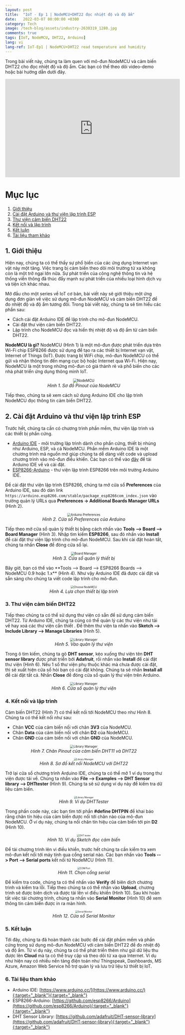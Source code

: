 ```yaml
---
layout: post
title:  "IoT - Ep 1 | NodeMCU+DHT22 đọc nhiệt độ và độ ẩm"
date:   2022-03-07 00:00:00 +0300
category: Tech
image: /tech-blog/assets/industry-2630319_1280.jpg
comments: true
tags: [IoT, NodeMCU, DHT22, Arduino]
lang: vi
lang-ref: IoT-Ep1 | NodeMCU+DHT22 read temperature and humidity
---
```

Trong bài viết này, chúng ta làm quen với mô-đun NodeMCU và cảm biến DHT22 cho đọc nhiệt độ và độ ẩm. Các bạn có thể theo dõi video-demo hoặc bài hướng dẫn dưới đây.

<p align="center">
<iframe width="560" height="315" src="https://www.youtube.com/embed/EfuIxwY--uk" title="YouTube video player" frameborder="0" allow="accelerometer; autoplay; clipboard-write; encrypted-media; gyroscope; picture-in-picture" allowfullscreen></iframe>
</p>

# Mục lục
1. [Giới thiệu](#Section1)
2. [Cài đặt Arduino và thư viện lập trình ESP](#Section2)
3. [Thư viện cảm biến DHT22](#Section3)
4. [Kết nối và lập trình](#Section4)
5. [Kết luận](#Section5)
6. [Tài liệu tham khảo](#Section6)

## 1. Giới thiệu <a name="Section1"></a>
Hiện nay, chúng ta có thể thấy sự phổ biến của các ứng dụng Internet vạn vật này một tăng. Việc trang bị cảm biến theo dõi môi trường từ xa không còn là một trở ngại lớn nữa. Sự phát triển của công nghệ thông tin và hệ thống viễn thông đã thúc đẩy mạnh sự phát triển của nhiều loại hình dịch vụ và tiện ích khác nhau.

Mở đầu cho một series về IoT cơ bản, bài viết này sẽ giới thiệu một ứng dụng đơn giản về việc sử dụng mô-đun NodeMCU và cảm biến DHT22 để đo nhiệt độ và độ ẩm tương đối. Trong bài viết này, chúng ta sẽ tìm hiểu các phần sau:
- Cách cài đặt Arduino IDE để lập trình cho mô-đun NodeMCU.
- Cài đặt thư viện cảm biến DHT22.
- Lập trình cho NodeMCU đọc và hiển thị nhiệt độ và độ ẩm từ cảm biển DHT22.

**NodeMCU là gì?** NodeMCU (Hình 1) là một mô-đun được phát triển dựa trên Wi-Fi chip ESP8266 được sử dụng để tạo ra các thiết bị Internet vạn vật, Internet of Things (IoT). Được trang bị WiFi chip, mô-đun NodeMCU có thể gửi và nhận thông tin đến mạng cục bộ hoặc Internet qua Wi-Fi. Hiện nay, NodeMCU là một trong những mô-đun có giá thành rẻ và phổ biến cho các nhà phát triển ứng dụng thông minh IoT.
<p align="center">
  <img alt="NodeMCU" src="/tech-blog/assets/NodeMCU.jpeg" style="zoom:80%">
  <br>
    <em>Hình 1. Sơ đồ Pinout của NodeMCU</em>
</p>

Tiếp theo, chúng ta sẽ xem cách sử dụng Arduino IDE cho lập trình NodeMCU đọc thông tin cảm biến DHT22.

## 2. Cài đặt Arduino và thư viện lập trình ESP <a name="Section2"></a>
Trước hết, chúng ta cần có chương trình phần mềm, thư viện lập trình và các thiết bị phần cứng.
- [Arduino IDE](https://www.arduino.cc/) - môi trường lập trình dành cho phần cứng, thiết bị nhúng như Arduino, ESP, và cả NodeMCU. Phần mềm Arduino IDE là một chương trình mã nguồn mở giúp chúng ta dễ dàng viết code và upload chương trình vào mô-đun điều khiển. Các bạn có thể vào [đây](https://www.arduino.cc/en/software) để tải Arduino IDE về và cài đặt.
- [ESP8266-Arduino](https://github.com/esp8266/Arduino) - thư viện lập trình ESP8266 trên môi trường Arduino IDE.

Để cài đặt thư viện lập trình ESP8266, chúng ta mở cửa sổ **Preferences** của Arduino IDE, sau đó dán link ```https://arduino.esp8266.com/stable/package_esp8266com_index.json``` vào trường quản lý URLs qua **Preferences -> Additional Boards Manager URLs** (Hình 2).
<p align="center">
  <img alt="Arduino Preferences" src="/tech-blog/assets/Arduino.png" style="zoom:70%">
  <br> 
    <em>Hình 2. Cửa sổ Preferences của Arduino</em>
</p>

Tiếp theo mở cửa sổ quản lý thiết bị bằng cách nhấn vào **Tools --> Board --> Board Manager** (Hình 3). Nhập tìm kiếm **ESP8266**, sau đó nhấn vào **Install** để cài đặt thư viện lập trình cho mô-đun NodeMCU. Sau khi cài đặt hoàn tất, chúng ta nhấn **Close** để đóng cửa sổ lại.
<p align="center">
  <img alt="Board Manager" src="/tech-blog/assets/BoardsManage.png" style="zoom:70%">
  <br>
    <em>Hình 3. Cửa sổ quản lý thiết bị</em>
</p>
Bây giờ, bạn có thể vào **Tools --> Board --> ESP8266 Boards --> NodeMCU 0.9 hoặc 1.x** (Hình 4). Như vậy Arduino IDE đã được cài đặt và sẵn sàng cho chúng ta viết code lập trình cho mô-đun.

<p align="center">
  <img alt="Choose NodeMCU" src="/tech-blog/assets/ChooseBoard.png" style="zoom:60%">
  <br>
    <em>Hình 4. Lựa chọn thiết bị lập trình</em>
</p>

### 3. Thư viện cảm biến DHT22 <a name="Section3"></a>
Tiếp theo chúng ta có thể sử dụng thư viện có sẵn để sử dụng cảm biến DHT22. Từ Arduino IDE, chúng ta cũng có thể quản lý các thư viện như tải về hay xoá các thư viện cần thiết . Để thêm thư viện ta nhấn vào **Sketch --> Include Library --> Manage Libraries** (Hình 5).
<p align="center">
  <img alt="Library Manager" src="/tech-blog/assets/ManageLib.png" style="zoom:70%">
  <br>
    <em>Hình 5. Vào quản lý thư viện</em>
</p>

Trong ô tìm kiếm, chúng ta gõ **DHT sensor**, kéo xuống thư viện tên **DHT sensor library** được phát triển bới **Adafruit**, rồi nhấn vào **Install** để cài đặt thư viện (Hình 6). Nếu 1 số thư viện phụ thuộc khác mà chưa được cài đặt, thì sẽ xuất hiện cửa sổ hỏi bạn có cài đặt không. Chúng ta sẽ nhấn **Install all** để cài đặt tất cả. Nhấn **Close** để đóng cửa sổ quán lý thư viện trên Arduino.
<p align="center">
  <img alt="Library Manager" src="/tech-blog/assets/LibManager.png" style="zoom:70%">
  <br>
    <em>Hình 6. Cửa sổ quản lý thư viện</em>
</p>

### 4. Kết nối và lập trình <a name="Section4"></a>
Cảm biến DHT22 (Hình 7) có thể kết nối tới NodeMCU theo như Hình 8. Chúng ta có thể kết nối như sau:
- Chân **VCC** của cảm biến nối với chân **3V3** của NodeMCU.
- Chân **Data** của cảm biến nối với chân **D2** của NodeMCU.
- Chân **GND** của cảm biến nối với chân **GND** của NodeMCU.

<p align="center">
  <img alt="Library Manager" src="/tech-blog/assets/DHT11-DHT22-AM2302-Temperature-Humidity-Sensor-Pinout.png" style="zoom:70%">
  <br>
    <em>Hình 7. Chân Pinout của cảm biến DHT11 và DHT22</em>
</p>

<p align="center">
  <img alt="Library Manager" src="/tech-blog/assets/NodeMCU_DHT.png" style="zoom:50%">
  <br>
    <em>Hình 8. Sơ đồ kết nối NodeMCU với DHT22</em>
</p>

Trở lại cửa sổ chương trình Arduino IDE, chúng ta có thể mở 1 ví dụ trong thư viện được tải về. Chúng ta nhấn vào **File --> Examples --> DHT Sensor library --> DHTtester** (Hình 9). Chúng ta sẽ sử dụng ví dụ này để kiếm tra dữ liệu cảm biến.
<p align="center">
  <img alt="Library Manager" src="/tech-blog/assets/DHTSketchExp.png" style="zoom:50%">
  <br>
    <em>Hình 9. Ví dụ DHTTester</em>
</p>


Trong phần code này, các bạn tìm tới phần **#define DHTPIN** để khai báo rằng chân tín hiệu của cảm biến được nối tới chân nào của mô-đun NodeMCU. Ở ví dụ này, chúng ta nối chân tín hiệu của cảm biến tới pin **D2** (Hình 10).
<p align="center">
  <img alt="DHT tester" src="/tech-blog/assets/DHT_sketch.png" style="zoom:50%">
  <br>
    <em>Hình 10. Ví dụ Sketch đọc cảm biến</em>
</p>


Để tải chương trình lên vi điều khiển, trước hết chúng ta cần kiểm tra xem mô-đun kết nối tới máy tính qua cổng serial nào. Các bạn nhấn vào **Tools --> Port --> Serial ports** kết nối từ NodeMCU (Hình 11).
<p align="center">
  <img alt="COM Port" src="/tech-blog/assets/COMPort.png" style="zoom:50%">
  <br>
    <em>Hình 11. Chọn cổng serial</em>
</p>

Để kiểm tra code, chúng ta có thể nhấn vào **Verify** để biên dịch chương trình và kiểm tra lỗi. Tiếp theo chúng ta có thể nhấn vào **Upload**, chương trình sẽ được biên dịch và được tải lên vi điều khiển (Hình 10). Sau khi hoàn tất việc tải chương trình, chúng ta nhấn vào **Serial Monitor** (Hình 10) để xem thông tin cảm biến được in ra màn hình.

<p align="center">
  <img alt="Serial Monitor" src="/tech-blog/assets/SerialMonitor.png" style="zoom:50%">
  <br>
    <em>Hình 12. Cửa sổ Serial Monitor</em>
</p>

### 5. Kết luận <a name="Section5"></a>
Tới đây, chúng ta đã hoàn thành các bước để cài đặt phầm mềm và phần cứng trong sử dụng mô-đun NodeMCU với cảm biến DHT22 để đo nhiệt độ và độ ẩm.
Từ ví dụ này, chúng ta có thể phát triển thêm như gửi dữ liệu thu được lên **Cloud** mà ta có thể truy cập và theo dõi từ xa qua Internet. Ví dụ như hiện nay có nhiều nền tảng điện toán như Thingspeak, Dashboards, MS Azure, Amazon Web Service hỗ trợ quản lý và lưu trữ liệu từ thiết bị IoT.

### 6. Tài liệu tham khảo <a name="Section6"></a>
- Arduino IDE: [https://www.arduino.cc/](https://www.arduino.cc/){:target="_blank"}{:target="_blank"}
- ESP8266-Arduino: [https://github.com/esp8266/Arduino](https://github.com/esp8266/Arduino){:target="_blank"}{:target="_blank"}
- DHT Sensor Library: [https://github.com/adafruit/DHT-sensor-library](https://github.com/adafruit/DHT-sensor-library){:target="_blank"}{:target="_blank"}